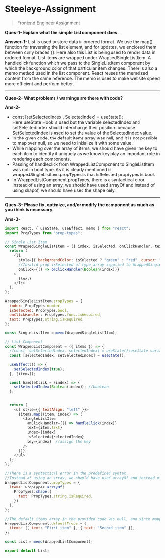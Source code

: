 # Steeleye-Assignment
>Frontend Engineer Assignment

**Ques-1- Explain what the simple List component does.**

**Answer-1-** List is used to store data in ordered format. We use the map() function for traversing the list element, and for updates, we enclosed them between curly braces {}. Here also this List is being used to render data in ordered format. List items are wrapped under WrappedSingleListItem. A handleclick function which we pass to the SingleListItem component by which the background color of that particular item changes. There is also a memo method used in the list component. React reuses the memoized content from the same reference. The memo is used to make website speed more efficient and perform better.

<hr>

**Ques-2- What problems / warnings are there with code?**

**Ans-2-** 
- const [setSelectedIndex , SelectedIndex] = useState(); <br />
Here useState Hook is used but the variable selectedIndex and setSelectedIndex should interchange their position.
because SetSelectedIndex is used to set the value of the SelectedIndex value.
- In the given code, the default items array was null, and it is not possible to map over null, so we need to initialize it with some value.
- While mapping over the array of items, we should have given the key to each item to identify it uniquely as we know key play an important role in rendering each components.
- Passing of handleclick from WrappedListComponent to SingleListltem was not in bool type. As it is clearly mentioned in wrappedSingleListltem.propTypes is that isSelected proptypes is bool.
- In WrappedListComponent.propTypes, there is a syntactical error. Instead of using an array, we should have used arrayOf and instead of using shapof, we should have used the shape only.

<hr>

**Ques-3- Please fix, optimize, and/or modify the component as much as you think is necessary.**

**Ans-3-** 
```javascript
import React, { useState, useEffect, memo } from "react";
import PropTypes from "prop-types";

// Single List Item
const WrappedSingleListItem = ({ index, isSelected, onClickHandler, text }) => {
  return (
    <li
      style={{ backgroundColor: isSelected ? "green" : "red", cursor: "grab" }}
      //Invalid prop isSelected of type array supplied to WrappedSingleListItem, which expected boolean. Therefore converting it to boolean.
      onClick={() => onClickHandler(Boolean(index))}
    >
      {text}
    </li>
  );
};

WrappedSingleListItem.propTypes = {
  index: PropTypes.number,
  isSelected: PropTypes.bool,
  onClickHandler: PropTypes.func.isRequired,
  text: PropTypes.string.isRequired,
};

const SingleListItem = memo(WrappedSingleListItem);

// List Component
const WrappedListComponent = ({ items }) => {
  //const [setSelectedIndex, selectedIndex] = useState();useState variables being misplaced, so interchange their position
  const [selectedIndex, setSelectedIndex] = useState();

  useEffect(() => {
    setSelectedIndex(true);
  }, [items]);

  const handleClick = (index) => {
    setSelectedIndex(Boolean(index)); //boolean
  };


  return (
    <ul style={{ textAlign: "left" }}>
      {items.map((item, index) => (
        <SingleListItem
          onClickHandler={() => handleClick(index)}
          text={item.text}
          index={index}
          isSelected={selectedIndex}
          key={index}  //assign the key
        />
      ))}
    </ul>
  );
};

//There is a syntactical error in the predefined syntax.
//Instead of using an array, we should have used arrayOf and instead of using shapOf, we should have used the shape only.
WrappedListComponent.propTypes = {
  items: PropTypes.arrayOf(
    PropTypes.shape({
      text: PropTypes.string.isRequired,
    })
  ),
};

//The default items array in the provided code was null, and since mapping over null is not possible, we must initialise it with a value.
WrappedListComponent.defaultProps = {
  items: [{ text: "First item" }, { text: "Second item" }],
};

const List = memo(WrappedListComponent);

export default List;
```
